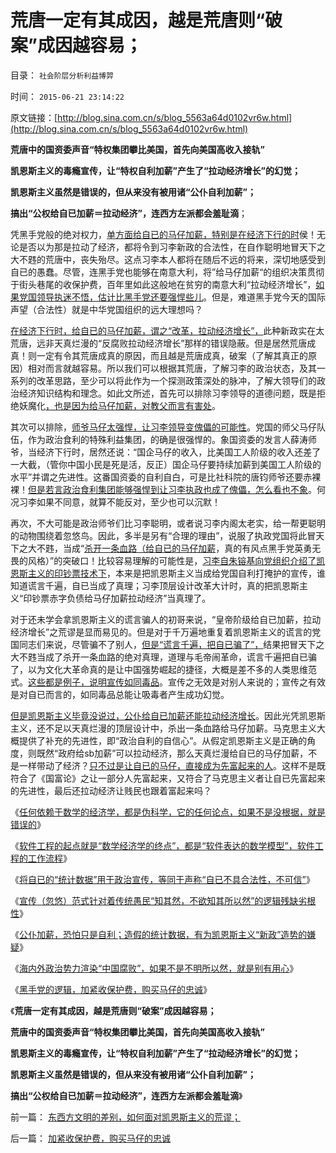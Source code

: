 # 荒唐一定有其成因，越是荒唐则“破案”成因越容易；

目录： `社会阶层分析利益博羿` 

时间： `2015-06-21 23:14:22` 

原文链接：[http://blog.sina.com.cn/s/blog_5563a64d0102vr6w.html](http://blog.sina.com.cn/s/blog_5563a64d0102vr6w.html)



**荒唐中的国资委声音“特权集团攀比美国，首先向美国高收入接轨”**

**凯恩斯主义的毒瘾宣传，让“特权自利加薪”产生了“拉动经济增长”的幻觉；**

**凯恩斯主义虽然是错误的，但从来没有被用诸“公仆自利加薪”；**

**搞出“公权给自已加薪＝拉动经济”，连西方左派都会羞耻滴**；

凭黑手党般的绝对权力，[单方面给自已的马仔加薪，特别是在经济下行的时](../../../2014/11/11/企业加薪意味着萧条和失业，复苏阶段就业增加，要先于薪水上涨.md)侯！无论是否以为那是拉动了经济，都将令到习李新政的合法性，在自作聪明地冒天下之大不韪的荒唐中，丧失殆尽。这点习李本人都将在随后不远的将来，深切地感受到自已的愚蠢。尽管，连黑手党也能够在南意大利，将”给马仔加薪“的组织决策贯彻于街头巷尾的收保护费，百年里如此这般地在贫穷的南意大利“拉动经济增长”，[如果党国领导执迷不悟，估计比黑手党还要强悍些儿](../../../2014/10/15/不宜对反腐败，寄予过高期望.md)。但是，难道黑手党今天的国际声望（合法性）就是中华党国组织的远大理想吗？

[在经济下行时，给自已的马仔加薪，谓之“改革，拉动经济增长”，](../../../2014/4/30/社科院招认，公务员阶级收入偏高，集体腐败，同欲壑难填.md)此种新政实在太荒唐，远非天真烂漫的“反腐败拉动经济增长”那样的错误隐蔽。但是居然荒唐成真！则一定有令其荒唐成真的原因，而且越是荒唐成真，破案（了解其真正的原因）相对而言就越容易。所以我们可以根据其荒唐，了解习李的政治状态，及其一系列的改革思路，至少可以将此作为一个探测政策深处的脉冲，了解大领导们的政治经济知识结构和理念。如此文所述，首先可以排除习李领导的道德问题，既是拒绝妖魔化[，也是因为给马仔加薪，对教父而言有害处](../../../2014/4/6/“五年工资翻番”比大跃进荒唐,“民工荒，薪水涨”的真相.md)。

其次可以排除，[师爷马仔太强悍，让习李领导变傀儡的可能性](../../../2014/1/20/公务员阶级加薪理由的荒谬，动摇我党的执政合法性.md)。党国的师父马仔队伍，作为政治食利的特殊利益集团，的确是很强悍的。象国资委的发言人薛涛师爷，当经济下行时，居然还说：“国企马仔的收入，比美国工人阶级的收入还差了一大截，（管你中国小民是死是活，反正）国企马仔要持续加薪到美国工人阶级的水平”并谓之先进性。这番国资委的自利自白，可是比社科院的唐钧师爷还要赤裸裸！[但是若言政治食利集团能够强悍到让习李执政也成了傀儡，怎么看也不象](../../../2014/1/19/“高调宣传增加离退休金”是为“低调给公务员加薪”打掩护.md)。何况习李如果不同意，就算不能反对，至少也可以沉默！

再次，不大可能是政治师爷们比习李聪明，或者说习李内阁太老实，给一帮更聪明的动物围绕着忽悠鸟。因此，多半是另有“合理的理由”，说服了执政党国将此冒天下之大不韪，当成“[杀开一条血路（给自已的马仔加薪](../../../2014/3/12/从家政保姆“要求涨薪”到“被涨薪”，被正能量扩大的自愿失业；.md)，真的有风点黑手党英勇无畏的风格）”的突破口！比较容易理解的可能性是，[习李自朱镕基向党组织介绍了凯恩斯主义的印钞票技术下](../../../2014/11/8/凯恩斯主义粉碎了中国市场经济改革的黄金时机！.md)，本来是把凯恩斯主义当成给党国自利打掩护的宣传，谁知道谎言千遍，自已当成了真理；习李顶层设计改革大计时，真的把凯恩斯主义“印钞票赤字负债给马仔加薪拉动经济”当真理了。

对于还未学会拿凯恩斯主义的谎言骗人的初哥来说，“皇帝阶级给自已加薪，拉动经济增长”之荒谬是显而易见的。但是对于千万遍地重复着凯恩斯主义的谎言的党国同志们来说，尽管骗不了别人，[但是“谎言千遍，把自已骗了”，](../../../2013/9/10/谎言千遍！试图创设强奸权利的李天一集团.md)结果把冒天下之大不韪当成了杀开一条血路的绝对真理，道理与毛帝闹革命，谎言千遍把自已骗了，以为文化大革命真的是让中国强势崛起的捷径，大概是差不多的人类思维范式。[这些都是例子，说明宣传如同毒品](../../../2013/12/20/如何断定忽悠战线上的宣传战士们，不是冒充的精神病？.md)。宣传之无效是对别人来说的；宣传之有效是对自已而言的，如同毒品总能让吸毒者产生成功幻觉。

[但是凯恩斯主义毕竟没说过，公仆给自已加薪还能拉动经济增长](../../../2011/6/6/凯恩斯滥用数学掩盖根本性的错误.md)。因此光凭凯恩斯主义，还不足以天真烂漫的顶层设计中，杀出一条血路给马仔加薪。马克思主义大概提供了补充的先进性，即“政治自利的自信心”。从假定凯恩斯主义是正确的角度，则既然“政府给sb加薪”可以拉动经济，那么天真烂漫给自已的马仔加薪，不是一样带动了经济？[只不过是让自已的马仔，直接成为先富起来的人](../../../2014/12/9/中国政策面最大特色是不透明；.md)。这样不是既符合了《国富论》之让一部分人先富起来，又符合了马克思主义者让自已先富起来的先进性，最后还拉动经济让贱民也跟着富起来吗？

《[任何依赖于数学的经济学，都是伪科学，它的任何论点，如果不是没根据，就是错误的](../../../2015/6/13/数理经济学家可以在“数据和算法”上做假，原则上不可信任.md)》

《[软件工程的起点就是“数学经济学的终点”，都是“软件表达的数学模型”，软件工程的工作流程](../../../2015/6/14/从软件工程，理解“数学经济学”的伪科学性质；.md)》

《[将自已的“统计数据”用于政治宣传，等同于声称“自已不具合法性，不可信”](../../../2015/6/15/从软件工程之数学模型，理解我国统计数据的欺骗本质；.md)》

《[宣传（忽悠）范式针对着传统愚民“知其然，不欲知其所以然”的逻辑残缺劣根性](../../../2015/6/16/喉舌和自干五“预设结论，莫名论证”的忽悠范式；.md)》

《[公仆加薪，恐怕只是自利；造假的统计数据，有为凯恩斯主义“新政”造势的嫌疑](../../../2015/6/17/经济下行时公仆加薪，恐怕只是滥用公权的自利.md)》

《[海内外政治势力渲染“中国腐败”，如果不是不明所以然，就是别有用心](../../../2015/6/18/“基层公务员加薪”是财政更大的（支出／损失／腐败）；.md)》

《[黑手党的逻辑，加紧收保护费，购买马仔的忠诚](../../../2015/6/20/加紧收保护费，购买马仔的忠诚.md)》

《**荒唐一定有其成因，越是荒唐则“破案”成因越容易；**

**荒唐中的国资委声音“特权集团攀比美国，首先向美国高收入接轨”**

**凯恩斯主义的毒瘾宣传，让“特权自利加薪”产生了“拉动经济增长”的幻觉；**

**凯恩斯主义虽然是错误的，但从来没有被用诸“公仆自利加薪”；**

**搞出“公权给自已加薪＝拉动经济”，连西方左派都会羞耻滴**》

前一篇： [东西方文明的差别，如何面对凯恩斯主义的荒谬；](../../../2015/6/22/东西方文明的差别，如何面对凯恩斯主义的荒谬；.md)

后一篇： [加紧收保护费，购买马仔的忠诚](../../../2015/6/20/加紧收保护费，购买马仔的忠诚.md)

